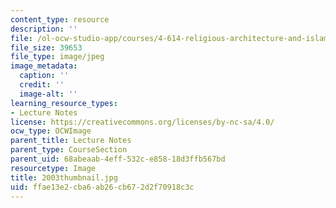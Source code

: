 ```yaml
---
content_type: resource
description: ''
file: /ol-ocw-studio-app/courses/4-614-religious-architecture-and-islamic-cultures-fall-2002/ffae13e2cba6ab26cb672d2f70918c3c_2003thumbnail.jpg
file_size: 39653
file_type: image/jpeg
image_metadata:
  caption: ''
  credit: ''
  image-alt: ''
learning_resource_types:
- Lecture Notes
license: https://creativecommons.org/licenses/by-nc-sa/4.0/
ocw_type: OCWImage
parent_title: Lecture Notes
parent_type: CourseSection
parent_uid: 68abeaab-4eff-532c-e858-18d3ffb567bd
resourcetype: Image
title: 2003thumbnail.jpg
uid: ffae13e2-cba6-ab26-cb67-2d2f70918c3c
---
```

